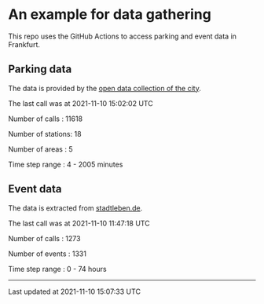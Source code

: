 # An example for data gathering

This repo uses the GitHub Actions to access parking and event data in Frankfurt.

## Parking data
The data is provided by the [open data collection of the city](https://www.offenedaten.frankfurt.de/).

The last call was at 2021-11-10 15:02:02 UTC

Number of calls   : 11618

Number of stations:    18

Number of areas   :     5

Time step range   :     4 -  2005 minutes


## Event data
The data is extracted from [stadtleben.de](https://stadtleben.de/frankfurt/).

The last call was at 2021-11-10 11:47:18 UTC

Number of calls   : 1273

Number of events  : 1331

Time step range   :    0 -   74 hours


----

Last updated at 2021-11-10 15:07:33 UTC
